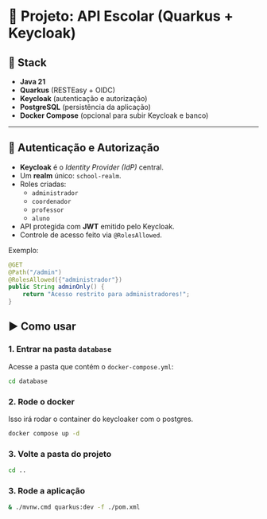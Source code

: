 # 📘 Projeto: API Escolar (Quarkus + Keycloak)

## 🚀 Stack

- **Java 21**
- **Quarkus** (RESTEasy + OIDC)
- **Keycloak** (autenticação e autorização)
- **PostgreSQL** (persistência da aplicação)
- **Docker Compose** (opcional para subir Keycloak e banco)

---

## 🔐 Autenticação e Autorização

- **Keycloak** é o _Identity Provider (IdP)_ central.
- Um **realm** único: `school-realm`.
- Roles criadas:
  - `administrador`
  - `coordenador`
  - `professor`
  - `aluno`
- API protegida com **JWT** emitido pelo Keycloak.
- Controle de acesso feito via `@RolesAllowed`.

Exemplo:

```java
@GET
@Path("/admin")
@RolesAllowed({"administrador"})
public String adminOnly() {
    return "Acesso restrito para administradores!";
}
```

## ▶️ Como usar

### 1. Entrar na pasta `database`

Acesse a pasta que contém o `docker-compose.yml`:

```bash
cd database
```

### 2. Rode o docker

Isso irá rodar o container do keycloaker com o postgres.

```bash
docker compose up -d
```

### 3. Volte a pasta do projeto

```bash
cd ..
```

### 3. Rode a aplicação

```bash
& ./mvnw.cmd quarkus:dev -f ./pom.xml
```
